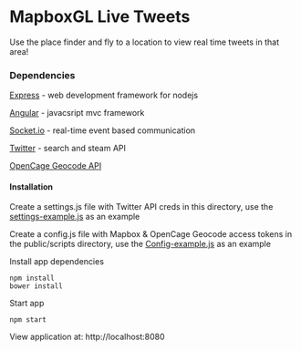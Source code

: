 # MapboxGL Live Tweets
Use the place finder and fly to a location to view real time tweets in that area!

### Dependencies
[Express](http://expressjs.com/) - web development framework for nodejs
    
[Angular](https://angularjs.org/) - javacsript mvc framework
    
[Socket.io](http://socket.io/) - real-time event based communication

[Twitter](https://dev.twitter.com/streaming/overview) - search and steam API

[OpenCage Geocode API](http://geocoder.opencagedata.com/api.html)

#### Installation
Create a settings.js file with Twitter API creds in this directory, use the [settings-example.js](settings-example.js) as an example

Create a config.js file with Mapbox & OpenCage Geocode access tokens in the public/scripts directory, use the [Config-example.js](public/scripts/Config-example.js) as an example

Install app dependencies 
    
    npm install
    bower install

Start app
    
    npm start
    
View application at: http://localhost:8080